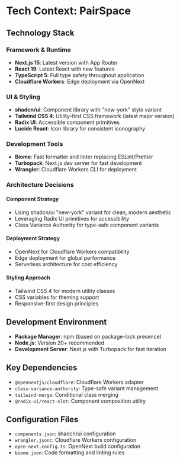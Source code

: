 # Tech Context: PairSpace

## Technology Stack

### Framework & Runtime
- **Next.js 15**: Latest version with App Router
- **React 19**: Latest React with new features
- **TypeScript 5**: Full type safety throughout application
- **Cloudflare Workers**: Edge deployment via OpenNext

### UI & Styling
- **shadcn/ui**: Component library with "new-york" style variant
- **Tailwind CSS 4**: Utility-first CSS framework (latest major version)
- **Radix UI**: Accessible component primitives
- **Lucide React**: Icon library for consistent iconography

### Development Tools
- **Biome**: Fast formatter and linter replacing ESLint/Prettier
- **Turbopack**: Next.js dev server for fast development
- **Wrangler**: Cloudflare Workers CLI for deployment

### Architecture Decisions

#### Component Strategy
- Using shadcn/ui "new-york" variant for clean, modern aesthetic
- Leveraging Radix UI primitives for accessibility
- Class Variance Authority for type-safe component variants

#### Deployment Strategy
- OpenNext for Cloudflare Workers compatibility
- Edge deployment for global performance
- Serverless architecture for cost efficiency

#### Styling Approach
- Tailwind CSS 4 for modern utility classes
- CSS variables for theming support
- Responsive-first design principles

## Development Environment
- **Package Manager**: npm (based on package-lock presence)
- **Node.js**: Version 20+ recommended
- **Development Server**: Next.js with Turbopack for fast iteration

## Key Dependencies
- `@opennextjs/cloudflare`: Cloudflare Workers adapter
- `class-variance-authority`: Type-safe variant management
- `tailwind-merge`: Conditional class merging
- `@radix-ui/react-slot`: Component composition utility

## Configuration Files
- `components.json`: shadcn/ui configuration
- `wrangler.jsonc`: Cloudflare Workers configuration
- `open-next.config.ts`: OpenNext build configuration
- `biome.json`: Code formatting and linting rules
